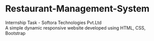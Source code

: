 # Restaurant-Management-System
Internship Task - Softora Technologies Pvt.Ltd
<br>
A simple dynamic responsive website developed using HTML, CSS, Bootstrap
